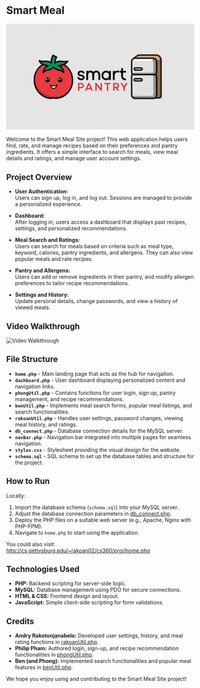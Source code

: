 # Smart Meal
<img src="SmartMealLogo.png">


Welcome to the Smart Meal Site project! This web application helps users find, rate, and manage recipes based on their preferences and pantry ingredients. It offers a simple interface to search for meals, view meal details and ratings, and manage user account settings.

## Project Overview

- **User Authentication:**  
  Users can sign up, log in, and log out. Sessions are managed to provide a personalized experience.

- **Dashboard:**  
  After logging in, users access a dashboard that displays past recipes, settings, and personalized recommendations.

- **Meal Search and Ratings:**  
  Users can search for meals based on criteria such as meal type, keyword, calories, pantry ingredients, and allergens. They can also view popular meals and rate recipes.

- **Pantry and Allergens:**  
  Users can add or remove ingredients in their pantry, and modify allergen preferences to tailor recipe recommendations.

- **Settings and History:**  
  Update personal details, change passwords, and view a history of viewed meals.

## Video Walkthrough
<img src='./SmartMeal-optimize.gif' title='Video Walkthrough' width='' alt='Video Walkthrough' />

## File Structure

- **`home.php`** - Main landing page that acts as the hub for navigation.  
- **`dashboard.php`** - User dashboard displaying personalized content and navigation links.  
- **`phongUtil.php`** - Contains functions for user login, sign up, pantry management, and recipe recommendations.  
- **`benUtil.php`** - Implements meal search forms, popular meal listings, and search functionalities.  
- **`rakoanUtil.php`** - Handles user settings, password changes, viewing meal history, and ratings.  
- **`db_connect.php`** - Database connection details for the MySQL server.  
- **`navBar.php`** - Navigation bar integrated into multiple pages for seamless navigation.  
- **`styles.css`** - Stylesheet providing the visual design for the website.  
- **`schema.sql`** - SQL schema to set up the database tables and structure for the project.

## How to Run
Locally:
1. Import the database schema (`schema.sql`) into your MySQL server.
2. Adjust the database connection parameters in [db_connect.php](db_connect.php).
3. Deploy the PHP files on a suitable web server (e.g., Apache, Nginx with PHP-FPM).
4. Navigate to `home.php` to start using the application.

You could also visit: http://cs.gettysburg.edu/~rakoan02/cs360/proj/home.php
## Technologies Used

- **PHP:** Backend scripting for server-side logic.
- **MySQL:** Database management using PDO for secure connections.
- **HTML & CSS:** Frontend design and layout.
- **JavaScript:** Simple client-side scripting for form validations.

## Credits
- **Andry Rakotonjanabelo:** Developed user settings, history, and meal rating functions in [rakoanUtil.php](rakoanUtil.php).
- **Philip Pham:** Authored login, sign-up, and recipe recommendation functionalities in [phongUtil.php](phongUtil.php).  
- **Ben (and Phong):** Implemented search functionalities and popular meal features in [benUtil.php](benUtil.php).  


We hope you enjoy using and contributing to the Smart Meal Site project!
